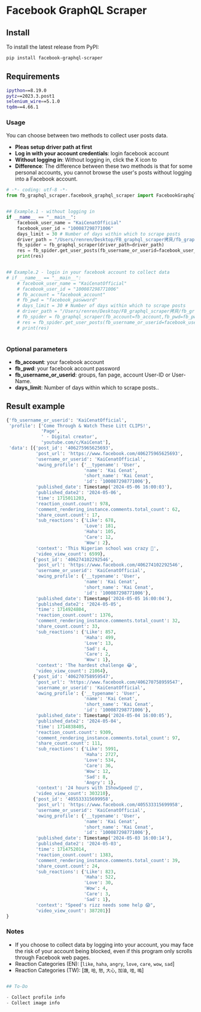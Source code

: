 # Facebook GraphQL Scraper

## Install

To install the latest release from PyPI:

```sh
pip install facebook-graphql-scraper
```

## Requirements

```sh
ipython==8.19.0
pytz==2023.3.post1
selenium_wire==5.1.0
tqdm==4.66.1
```

### Usage

You can choose between two methods to collect user posts data. 
- **Pleas setup driver path at first**
- **Log in with your account credentials**: login facebook account
- **Without logging in**: Without logging in, click the X icon to 
- **Difference**: The difference between these two methods is that for some personal accounts, you cannot browse the user's posts without logging into a Facebook account.

```python
# -*- coding: utf-8 -*-
from fb_graphql_scraper.facebook_graphql_scraper import FacebookGraphqlScraper as fb_graphql_scraper


## Example.1 - without logging in
if __name__ == "__main__":
    facebook_user_name = "KaiCenatOfficial"
    facebook_user_id = "100087298771006"
    days_limit = 30 # Number of days within which to scrape posts
    driver_path = "/Users/renren/Desktop/FB_graphql_scraper拷貝/fb_graphql_scraper/resources/chromedriver-mac-arm64/chromedriver" 
    fb_spider = fb_graphql_scraper(driver_path=driver_path)
    res = fb_spider.get_user_posts(fb_username_or_userid=facebook_user_name, days_limit=days_limit,display_progress=True)
    print(res)


## Example.2 - login in your facebook account to collect data
# if __name__ == "__main__":
    # facebook_user_name = "KaiCenatOfficial"
    # facebook_user_id = "100087298771006"
    # fb_account = "facebook_account"
    # fb_pwd = "facebook_paswword"
    # days_limit = 30 # Number of days within which to scrape posts
    # driver_path = "/Users/renren/Desktop/FB_graphql_scraper拷貝/fb_graphql_scraper/resources/chromedriver-mac-arm64/chromedriver" 
    # fb_spider = fb_graphql_scraper(fb_account=fb_account,fb_pwd=fb_pwd,driver_path=driver_path)
    # res = fb_spider.get_user_posts(fb_username_or_userid=facebook_user_name, days_limit=days_limit,display_progress=True)
    # print(res)
    


```

### Optional parameters

- **fb_account**: your facebook account
- **fb_pwd**: your facebook account password
- **fb_username_or_userid**: groups, fan page, account User-ID or User-Name.
- **days_limit**: Number of days within which to scrape posts..


## Result example

```python
{'fb_username_or_userid': 'KaiCenatOfficial',
 'profile': ['Come Through & Watch These Litt CLIPS!',
             'Page',
             ' · Digital creator',
             'youtube.com/c/KaiCenat'],
 'data': [{'post_id': '406275965625693',
           'post_url': 'https://www.facebook.com/406275965625693',
           'username_or_userid': 'KaiCenatOfficial',
           'owing_profile': {'__typename': 'User',
                             'name': 'Kai Cenat',
                             'short_name': 'Kai Cenat',
                             'id': '100087298771006'},
           'published_date': Timestamp('2024-05-06 16:00:03'),
           'published_date2': '2024-05-06',
           'time': 1715011203,
           'reaction_count.count': 978,
           'comment_rendering_instance.comments.total_count': 62,
           'share_count.count': 17,
           'sub_reactions': {'Like': 678,
                             'Love': 181,
                             'Haha': 105,
                             'Care': 12,
                             'Wow': 2},
           'context': 'This Nigerian school was crazy 🤯',
           'video_view_count': 6599},
          {'post_id': '406274102292546',
           'post_url': 'https://www.facebook.com/406274102292546',
           'username_or_userid': 'KaiCenatOfficial',
           'owing_profile': {'__typename': 'User',
                             'name': 'Kai Cenat',
                             'short_name': 'Kai Cenat',
                             'id': '100087298771006'},
           'published_date': Timestamp('2024-05-05 16:00:04'),
           'published_date2': '2024-05-05',
           'time': 1714924804,
           'reaction_count.count': 1376,
           'comment_rendering_instance.comments.total_count': 32,
           'share_count.count': 33,
           'sub_reactions': {'Like': 857,
                             'Haha': 499,
                             'Love': 13,
                             'Sad': 4,
                             'Care': 2,
                             'Wow': 1},
           'context': 'The hardest challenge 😂',
           'video_view_count': 21064},
          {'post_id': '406270758959547',
           'post_url': 'https://www.facebook.com/406270758959547',
           'username_or_userid': 'KaiCenatOfficial',
           'owing_profile': {'__typename': 'User',
                             'name': 'Kai Cenat',
                             'short_name': 'Kai Cenat',
                             'id': '100087298771006'},
           'published_date': Timestamp('2024-05-04 16:00:05'),
           'published_date2': '2024-05-04',
           'time': 1714838405,
           'reaction_count.count': 9309,
           'comment_rendering_instance.comments.total_count': 97,
           'share_count.count': 111,
           'sub_reactions': {'Like': 5991,
                             'Haha': 2727,
                             'Love': 534,
                             'Care': 36,
                             'Wow': 12,
                             'Sad': 8,
                             'Angry': 1},
           'context': '24 hours with IShowSpeed 🚨',
           'video_view_count': 303210},
          {'post_id': '405533315699958',
           'post_url': 'https://www.facebook.com/405533315699958',
           'username_or_userid': 'KaiCenatOfficial',
           'owing_profile': {'__typename': 'User',
                             'name': 'Kai Cenat',
                             'short_name': 'Kai Cenat',
                             'id': '100087298771006'},
           'published_date': Timestamp('2024-05-03 16:00:14'),
           'published_date2': '2024-05-03',
           'time': 1714752014,
           'reaction_count.count': 1383,
           'comment_rendering_instance.comments.total_count': 39,
           'share_count.count': 24,
           'sub_reactions': {'Like': 823,
                             'Haha': 522,
                             'Love': 30,
                             'Wow': 4,
                             'Care': 3,
                             'Sad': 1},
           'context': "Speed's rizz needs some help 😱",
           'video_view_count': 387201}]
}
```

### Notes
- If you choose to collect data by logging into your account, you may face the risk of your account being blocked, even if this program only scrolls through Facebook web pages.
- Reaction Categories (EN): [`like`, `haha`, `angry`, `love`, `care`, `wow`, `sad`]
- Reaction Categories (TW): [`讚`, `哈`, `怒`, `大心`, `加油`, `哇`, `嗚`]


```python

## To-Do

- Collect profile info
- Collect image info